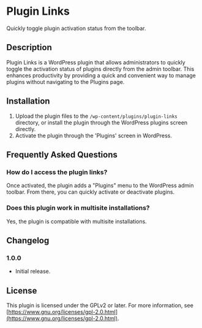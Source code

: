 # Plugin Links

Quickly toggle plugin activation status from the toolbar.

## Description

Plugin Links is a WordPress plugin that allows administrators to quickly toggle the activation status of plugins directly from the admin toolbar. This enhances productivity by providing a quick and convenient way to manage plugins without navigating to the Plugins page.

## Installation

1. Upload the plugin files to the `/wp-content/plugins/plugin-links` directory, or install the plugin through the WordPress plugins screen directly.
2. Activate the plugin through the 'Plugins' screen in WordPress.

## Frequently Asked Questions

### How do I access the plugin links?

Once activated, the plugin adds a "Plugins" menu to the WordPress admin toolbar. From there, you can quickly activate or deactivate plugins.

### Does this plugin work in multisite installations?

Yes, the plugin is compatible with multisite installations.

## Changelog

### 1.0.0
* Initial release.

## License

This plugin is licensed under the GPLv2 or later. For more information, see [https://www.gnu.org/licenses/gpl-2.0.html](https://www.gnu.org/licenses/gpl-2.0.html).
